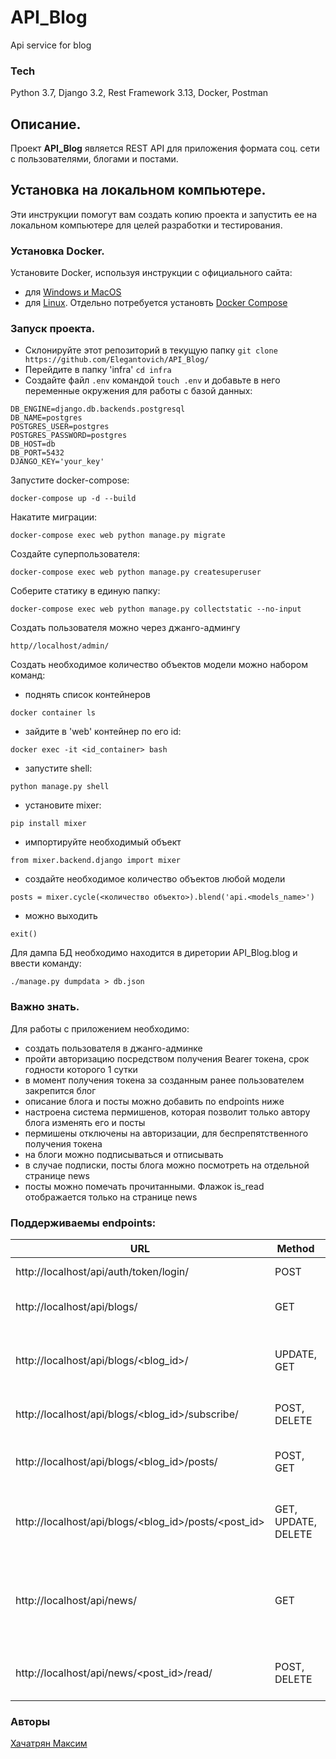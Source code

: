 # API_Blog
Api service for blog

### Tech
Python 3.7, Django 3.2, Rest Framework 3.13, Docker, Postman

## Описание.

Проект **API_Blog** является REST API для приложения формата соц. сети с пользователями, блогами и постами.

## Установка на локальном компьютере.
Эти инструкции помогут вам создать копию проекта и запустить ее на локальном компьютере для целей разработки и тестирования.

### Установка Docker.
Установите Docker, используя инструкции с официального сайта:
- для [Windows и MacOS](https://www.docker.com/products/docker-desktop)
- для [Linux](https://docs.docker.com/engine/install/ubuntu/). Отдельно потребуется установть [Docker Compose](https://docs.docker.com/compose/install/)

### Запуск проекта.
- Склонируйте этот репозиторий в текущую папку `git clone https://github.com/Elegantovich/API_Blog/`
- Перейдите в папку 'infra' `cd infra`
- Создайте файл `.env` командой `touch .env` и добавьте в него переменные окружения для работы с базой данных:
```
DB_ENGINE=django.db.backends.postgresql
DB_NAME=postgres
POSTGRES_USER=postgres
POSTGRES_PASSWORD=postgres
DB_HOST=db
DB_PORT=5432 
DJANGO_KEY='your_key'
```
Запустите docker-compose:
```
docker-compose up -d --build
```
Накатите миграции:
```
docker-compose exec web python manage.py migrate
```
Создайте суперпользователя:
```
docker-compose exec web python manage.py createsuperuser
```
Соберите статику в единую папку:
```
docker-compose exec web python manage.py collectstatic --no-input
```
Создать пользователя можно через джанго-админгу
```
http//localhost/admin/
```
Создать необходимое количество объектов модели можно набором команд:
- поднять список контейнеров
```
docker container ls
```
- зайдите в 'web' контейнер по его id:
```
docker exec -it <id_container> bash
```
- запустите shell:
```
python manage.py shell
```
- установите mixer:
```
pip install mixer
```
- импортируйте необходимый объект
```
from mixer.backend.django import mixer
```
- создайте необходимое количество объектов любой модели
```
posts = mixer.cycle(<количество объекто>).blend('api.<models_name>')
```
- можно выходить
```
exit()
```
Для дампа БД необходимо находится в диретории API_Blog.blog и ввести команду:
```
./manage.py dumpdata > db.json
```
### Важно знать.
Для работы с приложением необходимо:
- создать пользователя в джанго-админке
- пройти авторизацию посредством получения Bearer токена, срок годности которого 1 сутки
- в момент получения токена за созданным ранее пользователем закрепится блог
- описание блога и посты можно добавить по endpoints ниже
- настроена система пермишенов, которая позволит только автору блога изменять его и посты
- пермишены отключены на авторизации, для беспрепятственного получения токена
- на блоги можно подписываться и отписывать
- в случае подписки, посты блога можно посмотреть на отдельной странице news
- посты можно помечать прочитанными. Флажок is_read отображается только на странице news

### Поддерживаемы endpoints:

| URL| Method | Description |
| ------ | ------ | ------ |
| http://localhost/api/auth/token/login/ | POST | Получить токен |
| http://localhost/api/blogs/ | GET | Получить список блогов |
| http://localhost/api/blogs/<blog_id>/ | UPDATE, GET | Получить нужный блог и обновить описание своего |
| http://localhost/api/blogs/<blog_id>/subscribe/ | POST, DELETE | Подписаться и отписаться от блога |
| http://localhost/api/blogs/<blog_id>/posts/ | POST, GET | Создать пост или получить список постов блога |
| http://localhost/api/blogs/<blog_id>/posts/<post_id> | GET, UPDATE, DELETE | Получить нужный пост, обновить или удалить пост своего блога |
| http://localhost/api/news/ | GET | Получить посты из блогов на которые пользователь ранее подписался |
| http://localhost/api/news/<post_id>/read/ | POST, DELETE | Пометить пост прочитанным или нет |

### Авторы

[Хачатрян Максим](https://github.com/Elegantovich)<br>
